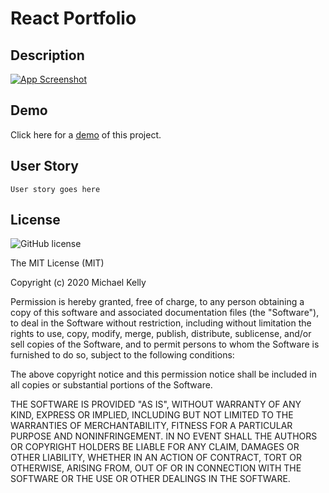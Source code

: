 # React Portfolio

## Description

[![App Screenshot](./public/img/screenshot.png "alt tex goes here")](#)

## Demo

Click here for a [demo](#) of this project.

## User Story

    User story goes here 

## License 

![GitHub license](https://img.shields.io/badge/license-MIT-blue.svg)

The MIT License (MIT)

Copyright (c) 2020 Michael Kelly

Permission is hereby granted, free of charge, to any person obtaining a copy of this software and associated documentation files (the "Software"), to deal in the Software without restriction, including without limitation the rights to use, copy, modify, merge, publish, distribute, sublicense, and/or sell copies of the Software, and to permit persons to whom the Software is furnished to do so, subject to the following conditions:

The above copyright notice and this permission notice shall be included in all copies or substantial portions of the Software.

THE SOFTWARE IS PROVIDED "AS IS", WITHOUT WARRANTY OF ANY KIND, EXPRESS OR IMPLIED, INCLUDING BUT NOT LIMITED TO THE WARRANTIES OF MERCHANTABILITY, FITNESS FOR A PARTICULAR PURPOSE AND NONINFRINGEMENT. IN NO EVENT SHALL THE AUTHORS OR COPYRIGHT HOLDERS BE LIABLE FOR ANY CLAIM, DAMAGES OR OTHER LIABILITY, WHETHER IN AN ACTION OF CONTRACT, TORT OR OTHERWISE, ARISING FROM, OUT OF OR IN CONNECTION WITH THE SOFTWARE OR THE USE OR OTHER DEALINGS IN THE SOFTWARE.